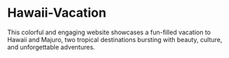 # Hawaii-Vacation
This colorful and engaging website showcases a fun-filled vacation to Hawaii and Majuro, two tropical destinations bursting with beauty, culture, and unforgettable adventures. 
